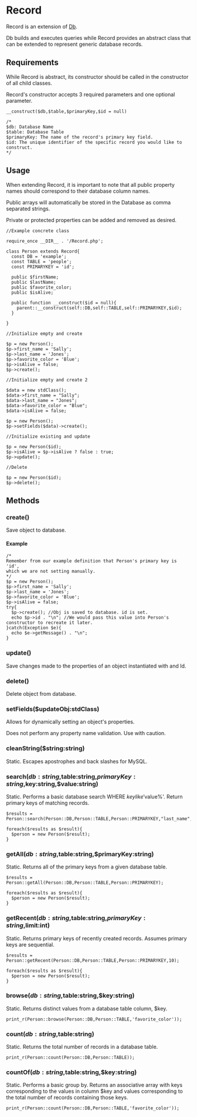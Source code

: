 # Record

Record is an extension of <a href="https://github.com/outlawdesigns-io/Db">Db</a>.

Db builds and executes queries while Record provides an abstract class that can be extended to represent generic database records.

## Requirements

While Record is abstract, its constructor should be called in the constructor of all child classes.

Record's constructor accepts 3 required parameters and one optional parameter.

```
__construct($db,$table,$primaryKey,$id = null)

/*
$db: Database Name
$table: Database Table
$primaryKey: The name of the record's primary key field.
$id: The unique identifier of the specific record you would like to construct.
*/
```


## Usage

When extending Record, it is important to note that all public property names should correspond to their database column names.

Public arrays will automatically be stored in the Database as comma separated strings.

Private or protected properties can be added and removed as desired.

```
//Example concrete class

require_once __DIR__ . '/Record.php';

class Person extends Record{
  const DB = 'example';
  const TABLE = 'people';
  const PRIMARYKEY = 'id';

  public $firstName;
  public $lastName;
  public $favorite_color;
  public $isAlive;

  public function __construct($id = null){
    parent::__construct(self::DB,self::TABLE,self::PRIMARYKEY,$id);
  }

}

//Initialize empty and create

$p = new Person();
$p->first_name = 'Sally';
$p->last_name = 'Jones';
$p->favorite_color = 'Blue';
$p->isAlive = false;
$p->create();

//Initialize empty and create 2

$data = new stdClass();
$data->first_name = "Sally";
$data->last_name = "Jones";
$data->favorite_color = "Blue";
$data->isAlive = false;

$p = new Person();
$p->setFields($data)->create();

//Initialize existing and update

$p = new Person($id);
$p->isAlive = $p->isAlive ? false : true;
$p->update();

//Delete

$p = new Person($id);
$p->delete();

```

## Methods

### create()

Save object to database.

#### Example
```
/*
Remember from our example definition that Person's primary key is 'id',
which we are not setting manually.
*/
$p = new Person();
$p->first_name = 'Sally';
$p->last_name = 'Jones';
$p->favorite_color = 'Blue';
$p->isAlive = false;
try{
  $p->create(); //Obj is saved to database. id is set.
  echo $p->id . "\n"; //We would pass this value into Person's constructor to recreate it later.
}catch(Exception $e){
  echo $e->getMessage() . "\n";
}
```

### update()

Save changes made to the properties of an object instantiated with and Id.

### delete()

Delete object from database.

### setFields($updateObj:stdClass)

Allows for dynamically setting an object's properties.

Does not perform any property name validation. Use with caution.

### cleanString($string:string)

Static. Escapes apostrophes and back slashes for MySQL.

### search($db:string,$table:string,$primaryKey:string,$key:string,$value:string)

Static. Performs a basic database search WHERE $key like '%$value%'. Return primary keys of matching records.

```
$results = Person::search(Person::DB,Person::TABLE,Person::PRIMARYKEY,"last_name","Johns");

foreach($results as $result){
  $person = new Person($result);
}
```

### getAll($db:string,$table:string,$primaryKey:string)

Static. Returns all of the primary keys from a given database table.

```
$results = Person::getAll(Person::DB,Person::TABLE,Person::PRIMARYKEY);

foreach($results as $result){
  $person = new Person($result);
}
```

### getRecent($db:string,$table:string,$primaryKey:string,$limit:int)

Static. Returns primary keys of recently created records. Assumes primary keys are sequential.

```
$results = Person::getRecent(Person::DB,Person::TABLE,Person::PRIMARYKEY,10);

foreach($results as $result){
  $person = new Person($result);
}
```

### browse($db:string,$table:string,$key:string)

Static. Returns distinct values from a database table column, $key.

```
print_r(Person::browse(Person::DB,Person::TABLE,'favorite_color'));
```

### count($db:string,$table:string)

Static. Returns the total number of records in a database table.

```
print_r(Person::count(Person::DB,Person::TABLE));
```

### countOf($db:string,$table:string,$key:string)

Static. Performs a basic group by. Returns an associative array with keys corresponding to the values in column $key and values corresponding to the total number of records containing those keys.

```
print_r(Person::count(Person::DB,Person::TABLE,'favorite_color'));
```
